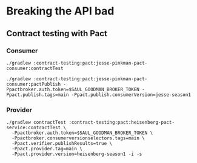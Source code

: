 # Breaking the API bad

## Contract testing with Pact

### Consumer

```shell
./gradlew :contract-testing:pact:jesse-pinkman-pact-consumer:contractTest

./gradlew :contract-testing:pact:jesse-pinkman-pact-consumer:pactPublish -Ppactbroker.auth.token=$SAUL_GOODMAN_BROKER_TOKEN -Ppact.publish.tags=main -Ppact.publish.consumerVersion=jesse-season1
```

### Provider

```shell
./gradlew contractTest :contract-testing:pact:heisenberg-pact-service:contractTest \
  -Ppactbroker.auth.token=$SAUL_GOODMAN_BROKER_TOKEN \
  -Ppactbroker.consumerversionselectors.tags=main \
  -Ppact.verifier.publishResults=true \
  -Ppact.provider.tag=main \
  -Ppact.provider.version=heisenberg-season1 -i -s
```